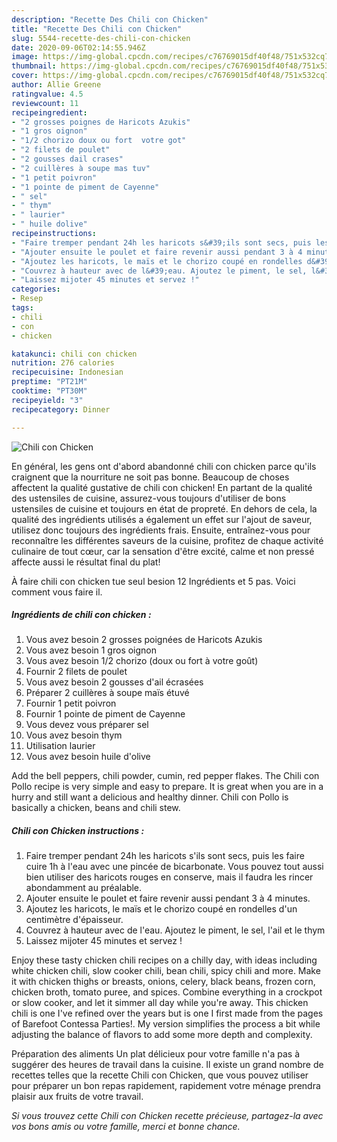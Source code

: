 ```yaml
---
description: "Recette Des Chili con Chicken"
title: "Recette Des Chili con Chicken"
slug: 5544-recette-des-chili-con-chicken
date: 2020-09-06T02:14:55.946Z
image: https://img-global.cpcdn.com/recipes/c76769015df40f48/751x532cq70/chili-con-chicken-photo-principale-de-la-recette.jpg
thumbnail: https://img-global.cpcdn.com/recipes/c76769015df40f48/751x532cq70/chili-con-chicken-photo-principale-de-la-recette.jpg
cover: https://img-global.cpcdn.com/recipes/c76769015df40f48/751x532cq70/chili-con-chicken-photo-principale-de-la-recette.jpg
author: Allie Greene
ratingvalue: 4.5
reviewcount: 11
recipeingredient:
- "2 grosses poignes de Haricots Azukis"
- "1 gros oignon"
- "1/2 chorizo doux ou fort  votre got"
- "2 filets de poulet"
- "2 gousses dail crases"
- "2 cuillères à soupe mas tuv"
- "1 petit poivron"
- "1 pointe de piment de Cayenne"
- " sel"
- " thym"
- " laurier"
- " huile dolive"
recipeinstructions:
- "Faire tremper pendant 24h les haricots s&#39;ils sont secs, puis les faire cuire 1h à l&#39;eau avec une pincée de bicarbonate. Vous pouvez tout aussi bien utiliser des haricots rouges en conserve, mais il faudra les rincer abondamment au préalable."
- "Ajouter ensuite le poulet et faire revenir aussi pendant 3 à 4 minutes."
- "Ajoutez les haricots, le maïs et le chorizo coupé en rondelles d&#39;un centimètre d&#39;épaisseur."
- "Couvrez à hauteur avec de l&#39;eau. Ajoutez le piment, le sel, l&#39;ail et le thym"
- "Laissez mijoter 45 minutes et servez !"
categories:
- Resep
tags:
- chili
- con
- chicken

katakunci: chili con chicken 
nutrition: 276 calories
recipecuisine: Indonesian
preptime: "PT21M"
cooktime: "PT30M"
recipeyield: "3"
recipecategory: Dinner

---
```



![Chili con Chicken](https://img-global.cpcdn.com/recipes/c76769015df40f48/751x532cq70/chili-con-chicken-photo-principale-de-la-recette.jpg)

En général, les gens ont d'abord abandonné chili con chicken parce qu'ils craignent que la nourriture ne soit pas bonne. Beaucoup de choses affectent la qualité gustative de chili con chicken! En partant de la qualité des ustensiles de cuisine, assurez-vous toujours d'utiliser de bons ustensiles de cuisine et toujours en état de propreté. En dehors de cela, la qualité des ingrédients utilisés a également un effet sur l'ajout de saveur, utilisez donc toujours des ingrédients frais. Ensuite, entraînez-vous pour reconnaître les différentes saveurs de la cuisine, profitez de chaque activité culinaire de tout cœur, car la sensation d'être excité, calme et non pressé affecte aussi le résultat final du plat!

<!--inarticleads1-->

À faire chili con chicken tue seul besion 12 Ingrédients et 5 pas. Voici comment vous faire il.

##### Ingrédients de chili con chicken :

1. Vous avez besoin 2 grosses poignées de Haricots Azukis
1. Vous avez besoin 1 gros oignon
1. Vous avez besoin 1/2 chorizo (doux ou fort à votre goût)
1. Fournir 2 filets de poulet
1. Vous avez besoin 2 gousses d&#39;ail écrasées
1. Préparer 2 cuillères à soupe maïs étuvé
1. Fournir 1 petit poivron
1. Fournir 1 pointe de piment de Cayenne
1. Vous devez vous préparer  sel
1. Vous avez besoin  thym
1. Utilisation  laurier
1. Vous avez besoin  huile d&#39;olive


Add the bell peppers, chili powder, cumin, red pepper flakes. The Chili con Pollo recipe is very simple and easy to prepare. It is great when you are in a hurry and still want a delicious and healthy dinner. Chili con Pollo is basically a chicken, beans and chili stew. 

<!--inarticleads2-->

##### Chili con Chicken instructions :

1. Faire tremper pendant 24h les haricots s&#39;ils sont secs, puis les faire cuire 1h à l&#39;eau avec une pincée de bicarbonate. Vous pouvez tout aussi bien utiliser des haricots rouges en conserve, mais il faudra les rincer abondamment au préalable.
1. Ajouter ensuite le poulet et faire revenir aussi pendant 3 à 4 minutes.
1. Ajoutez les haricots, le maïs et le chorizo coupé en rondelles d&#39;un centimètre d&#39;épaisseur.
1. Couvrez à hauteur avec de l&#39;eau. Ajoutez le piment, le sel, l&#39;ail et le thym
1. Laissez mijoter 45 minutes et servez !


Enjoy these tasty chicken chili recipes on a chilly day, with ideas including white chicken chili, slow cooker chili, bean chili, spicy chili and more. Make it with chicken thighs or breasts, onions, celery, black beans, frozen corn, chicken broth, tomato puree, and spices. Combine everything in a crockpot or slow cooker, and let it simmer all day while you&#39;re away. This chicken chili is one I&#39;ve refined over the years but is one I first made from the pages of Barefoot Contessa Parties!. My version simplifies the process a bit while adjusting the balance of flavors to add some more depth and complexity. 

<!--inarticleads1-->

<p>
Préparation des aliments Un plat délicieux pour votre famille n'a pas à suggérer des heures de travail dans la cuisine. Il existe un grand nombre de recettes telles que la recette Chili con Chicken, que vous pouvez utiliser pour préparer un bon repas rapidement, rapidement votre ménage prendra plaisir aux fruits de votre travail.
</p>

<p>
<i>Si vous trouvez cette Chili con Chicken recette précieuse, partagez-la avec vos bons amis ou votre famille, merci et bonne chance.</i>
</p>
